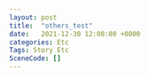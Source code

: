```yaml
---
layout: post
title:  "others_test"
date:   2021-12-30 12:00:00 +0000
categories: Etc
Tags: Story Etc
SceneCode: []
---
```

